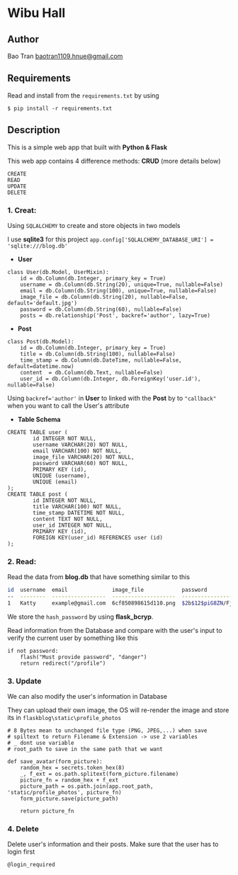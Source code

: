 # Wibu Hall

## Author
Bao Tran <baotran1109.hnue@gmail.com>
## Requirements
Read and install from the `requirements.txt` by using
```
$ pip install -r requirements.txt
```
## Description
This is a simple web app that built with **Python & Flask**

This web app contains 4 difference methods: **CRUD** (more details below)
```
CREATE
READ
UPDATE
DELETE
```
### 1. Creat:
Using `SQLALCHEMY` to create and store objects in two models 


I use **sqlite3** for this project `app.config['SQLALCHEMY_DATABASE_URI'] = 'sqlite:///blog.db'`
- **User**
```
class User(db.Model, UserMixin):
    id = db.Column(db.Integer, primary_key = True)
    username = db.Column(db.String(20), unique=True, nullable=False)
    email = db.Column(db.String(100), unique=True, nullable=False)
    image_file = db.Column(db.String(20), nullable=False, default='default.jpg')
    password = db.Column(db.String(60), nullable=False)
    posts = db.relationship('Post', backref='author', lazy=True)
``` 
- **Post**
```
class Post(db.Model):
    id = db.Column(db.Integer, primary_key = True)
    title = db.Column(db.String(100), nullable=False)
    time_stamp = db.Column(db.DateTime, nullable=False, default=datetime.now)
    content  = db.Column(db.Text, nullable=False)
    user_id = db.Column(db.Integer, db.ForeignKey('user.id'), nullable=False)
```
Using `backref='author'` in **User** to linked with the **Post** by to `"callback"` when you want to call the User's attribute
- **Table Schema**
```
CREATE TABLE user (
        id INTEGER NOT NULL, 
        username VARCHAR(20) NOT NULL,   
        email VARCHAR(100) NOT NULL,     
        image_file VARCHAR(20) NOT NULL, 
        password VARCHAR(60) NOT NULL,   
        PRIMARY KEY (id), 
        UNIQUE (username), 
        UNIQUE (email)
);
CREATE TABLE post (
        id INTEGER NOT NULL,
        title VARCHAR(100) NOT NULL,
        time_stamp DATETIME NOT NULL,
        content TEXT NOT NULL,
        user_id INTEGER NOT NULL,
        PRIMARY KEY (id),
        FOREIGN KEY(user_id) REFERENCES user (id)
);
```
### 2. Read:
Read the data from **blog.db** that have something similar to this
```sh
id  username  email              image_file            password
--  --------  -----------------  --------------------  ------------------------------------------------------------
1   Katty     example@gmail.com  6cf850898615d110.png  $2b$12$piG8ZN/FjYQ8yIRVK.xVgOuTa7AyRqTvXsBtLmZx7sXaPFjASn0gi
```
We store the `hash_password` by using **flask_bcryp**.

Read information from the Database and compare with the user's input to verify the current user by something like this
```
if not password:
    flash("Must provide password", "danger")
    return redirect("/profile")
``` 
### 3. Update
We can also modify the user's information in Database

They can upload their own image, the OS will re-render the image and store its in `flaskblog\static\profile_photos`
```
# 8 Bytes mean to unchanged file type (PNG, JPEG,...) when save
# spiltext to return Filename & Extension -> use 2 variables
# _ dont use variable
# root_path to save in the same path that we want

def save_avatar(form_picture):
    random_hex = secrets.token_hex(8)
    _, f_ext = os.path.splitext(form_picture.filename)
    picture_fn = random_hex + f_ext
    picture_path = os.path.join(app.root_path, 'static/profile_photos', picture_fn)
    form_picture.save(picture_path)

    return picture_fn
```
### 4. Delete
Delete user's information and their posts. Make sure that the user has to login first
```
@login_required
```
